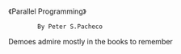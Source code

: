 
《Parallel Programming》





            By Peter S.Pacheco


Demoes admire mostly in the books to remember
